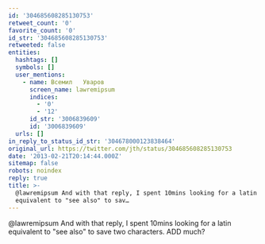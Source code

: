 ```yaml
---
id: '304685608285130753'
retweet_count: '0'
favorite_count: '0'
id_str: '304685608285130753'
retweeted: false
entities:
  hashtags: []
  symbols: []
  user_mentions:
    - name: Всемил   Уваров
      screen_name: lawremipsum
      indices:
        - '0'
        - '12'
      id_str: '3006839609'
      id: '3006839609'
  urls: []
in_reply_to_status_id_str: '304678000123838464'
original_url: https://twitter.com/jth/status/304685608285130753
date: '2013-02-21T20:14:44.000Z'
sitemap: false
robots: noindex
reply: true
title: >-
  @lawremipsum And with that reply, I spent 10mins looking for a latin
  equivalent to "see also" to sav…
---
```


@lawremipsum And with that reply, I spent 10mins looking for a latin equivalent to "see also" to save two characters. ADD much?